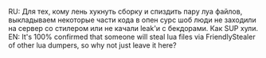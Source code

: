 RU:
Для тех, кому лень хукнуть сборку и спиздить пару луа файлов, выкладываем некоторые части кода в опен сурс шоб люди не заходили на сервер со стилером или не качали leak'и с бекдорами.
Как SUP хули.
EN:
It's 100% confirmed that someone will steal lua files via FriendlyStealer of other lua dumpers, so why not just leave it here?
